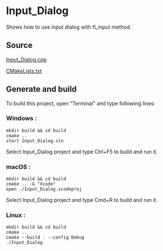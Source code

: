 # Input_Dialog

Shows how to use input dialog with fl_input method.

## Source

[Input_Dialog.cpp](Input_Dialog.cpp)

[CMakeLists.txt](CMakeLists.txt)

## Generate and build

To build this project, open "Terminal" and type following lines:

### Windows :

``` shell
mkdir build && cd build
cmake .. 
start Input_Dialog.sln
```

Select Input_Dialog project and type Ctrl+F5 to build and run it.

### macOS :

``` shell
mkdir build && cd build
cmake .. -G "Xcode"
open ./Input_Dialog.xcodeproj
```

Select Input_Dialog project and type Cmd+R to build and run it.

### Linux :

``` shell
mkdir build && cd build
cmake .. 
cmake --build . --config Debug
./Input_Dialog
```
